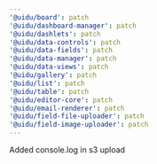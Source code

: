 ```yaml
---
'@uidu/board': patch
'@uidu/dashboard-manager': patch
'@uidu/dashlets': patch
'@uidu/data-controls': patch
'@uidu/data-fields': patch
'@uidu/data-manager': patch
'@uidu/data-views': patch
'@uidu/gallery': patch
'@uidu/list': patch
'@uidu/table': patch
'@uidu/editor-core': patch
'@uidu/email-renderer': patch
'@uidu/field-file-uploader': patch
'@uidu/field-image-uploader': patch
---
```


Added console.log in s3 upload
